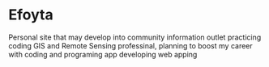 # Efoyta
Personal site that may develop into community information outlet
practicing coding
GIS and Remote Sensing professinal, planning to boost my career with coding and programing app developing  web apping
